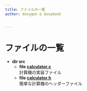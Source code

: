 ```yaml
---
title: ファイルの一覧
author: doxygen & doxybook


---
```


<!-- IMPORTANT: This is an AUTOMATICALLY GENERATED file by doxygen and doxybook. Manual edits are NOT allowed. -->

# ファイルの一覧



* **dir src** 
    * **file [calculator.c](calculator_8c.md)** <br/>計算機の実装ファイル 
    * **file [calculator.h](calculator_8h.md)** <br/>簡単な計算機のヘッダーファイル 






